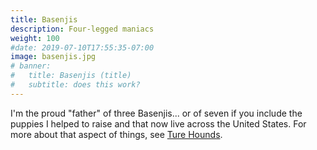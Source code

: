 ```yaml
---
title: Basenjis
description: Four-legged maniacs
weight: 100
#date: 2019-07-10T17:55:35-07:00
image: basenjis.jpg
# banner:
#   title: Basenjis (title)
#   subtitle: does this work?
---
```


I'm the proud "father" of three Basenjis... or of seven if you include the puppies I helped to raise and that now live across the United States.  For more about that aspect of things, see [Ture Hounds](https://turehounds.com).
